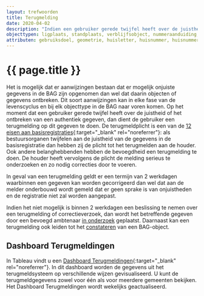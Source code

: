 ```yaml
---
layout: trefwoorden
title: Terugmelding
date: 2020-04-02
description: "Indien een gebruiker gerede twijfel heeft over de juistheid van een authentiek gegeven van een BAG-object of over het ontbreken van een authentiek gegeven, dient een terugmelding op dit gegeven te worden gedaan"
objecttypen: ligplaats, standplaats, verblijfsobject, nummeraanduiding, openbare ruimte, woonplaats, pand
attributen: gebruiksdoel, geometrie, huisletter, huisnummer, huisnummertoevoeging, naam, oorspronkelijk bouwjaar, oppervlakte, postcode, status, type, type adresseerbaar object
---
```


# {{ page.title }}

Het is mogelijk dat er aanwijzingen bestaan dat er mogelijk onjuiste gegevens in de BAG zijn opgenomen dan wel dat daarin objecten of gegevens ontbreken. 
Dit soort aanwijzingen kan in elke fase van de levenscyclus en bij elk objecttype in de BAG naar voren komen. 
Op het moment dat een gebruiker gerede twijfel heeft over de juistheid of het ontbreken van een authentiek gegeven, dan dient de gebruiker een terugmelding op dit gegeven te doen. 
De terugmeldplicht is een van de [12 eisen aan basisregistraties](https://www.digitaleoverheid.nl/overzicht-van-alle-onderwerpen/gegevens/naar-een-gegevenslandschap/themas/twaalf-eisen-stelsel-van-basisregistraties/#Eis%202){:target="_blank" rel="noreferrer"}: 
als bestuursorganen twijfelen aan de juistheid van de gegevens in de basisregistratie dan hebben zij de plicht tot het terugmelden aan de houder. 
Ook andere belanghebbenden hebben de bevoegdheid een terugmelding te doen. De houder heeft vervolgens de plicht de melding serieus te onderzoeken en zo nodig correcties door te voeren.

In geval van een terugmelding geldt er een termijn van 2 werkdagen waarbinnen een gegeven kan worden gecorrigeerd dan wel dat aan de melder onderbouwd wordt gemeld dat er geen sprake is van onjuistheden en de registratie niet zal worden aangepast. 

Indien het niet mogelijk is binnen 2 werkdagen een beslissing te nemen over een terugmelding of correctieverzoek, dan wordt het betreffende gegeven door een bevoegd ambtenaar [in onderzoek]({{-site.baseurl-}}/trefwoorden/in-onderzoek) geplaatst.
Daarnaast kan een terugmelding ook leiden tot het [constateren]({{-site.baseurl-}}/trefwoorden/constateren) van een BAG-object.

## Dashboard Terugmeldingen
In Tableau vindt u een [Dashboard Terugmeldingen](https://public.tableau.com/profile/bag.kadaster#!/vizhome/Terugmeldingen6maanden/DashboardTerugmeldingen){:target="_blank" rel="noreferrer"}. In dit dashboard worden de gegevens uit het terugmeldsysteem op verschillende wijzen gevisualiseerd. U kunt de terugmeldgegevens zowel voor één als voor meerdere gemeenten bekijken. 
<br>Het Dashboard Terugmeldingen wordt wekelijks geactualiseerd.
